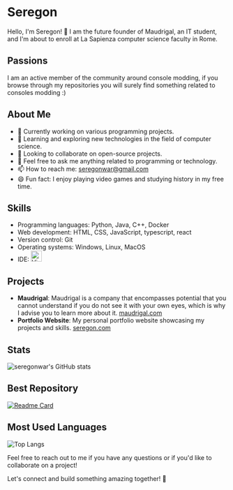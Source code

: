 # Seregon

Hello, I'm Seregon! 👋
I am the future founder of Maudrigal, an IT student, and I'm about to enroll at La Sapienza computer science faculty in Rome.
## Passions
I am an active member of the community around console modding, if you browse through my repositories you will surely find something related to consoles modding :)
## About Me

- 🔭 Currently working on various programming projects.
- 🌱 Learning and exploring new technologies in the field of computer science.
- 👯 Looking to collaborate on open-source projects.
- 💬 Feel free to ask me anything related to programming or technology.
- 📫 How to reach me: [seregonwar@gmail.com](mailto:seregonwar@gmail.com)
- 😄 Fun fact: I enjoy playing video games and studying history in my free time.

## Skills

- Programming languages: Python, Java, C++, Docker
- Web development: HTML, CSS, JavaScript, typescript, react
- Version control: Git
- Operating systems: Windows, Linux, MacOS
- IDE: <img src="https://img.shields.io/badge/VS Code-282C34?logo=visual-studio-code&logoColor=007ACC" alt="Visual Studio Code logo" title="Visual Studio Code" height="25" />
&nbsp;

## Projects

- **Maudrigal**: Maudrigal is a company that encompasses potential that you cannot understand if you do not see it with your own eyes, which is why I advise you to learn more about it. [maudrigal.com](https://www.maudrigal.com)
- **Portfolio Website**: My personal portfolio website showcasing my projects and skills. [seregon.com](https://www.seregon.com)

## Stats
![seregonwar's GitHub stats](https://github-readme-stats.vercel.app/api?username=seregonwar&show_icons=true&theme=dark)
## Best Repository
[![Readme Card](https://github-readme-stats.vercel.app/api/pin/?username=seregonwar&repo=APFU-PupFileUnziper&theme=dark)](https://github.com/seregonwar/APFU-PupFileUnziper)
## Most Used Languages
![Top Langs](https://github-readme-stats.vercel.app/api/top-langs/?username=seregonwar&size_weight=0.5&count_weight=0.5&theme=dark)


Feel free to reach out to me if you have any questions or if you'd like to collaborate on a project!

Let's connect and build something amazing together! 🚀
